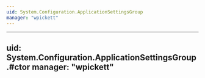 ```yaml
---
uid: System.Configuration.ApplicationSettingsGroup
manager: "wpickett"
---
```


---
uid: System.Configuration.ApplicationSettingsGroup.#ctor
manager: "wpickett"
---
